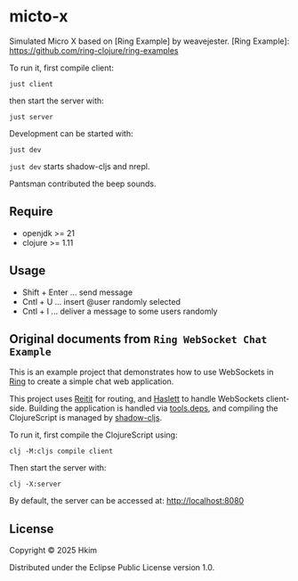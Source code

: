 # micto-x

Simulated Micro X based on [Ring Example] by weavejester.
[Ring Example]: https://github.com/ring-clojure/ring-examples

To run it, first compile client:

    just client

then start the server with:

    just server

Development can be started with:

    just dev

`just dev` starts shadow-cljs and nrepl.

Pantsman contributed the beep sounds.


## Require

* openjdk >= 21
* clojure >= 1.11

## Usage

* Shift + Enter  ... send message
* Cntl + U       ... insert @user randomly selected
* Cntl + I       ... deliver a message to some users randomly

## Original documents from `Ring WebSocket Chat Example`

This is an example project that demonstrates how to use WebSockets in
[Ring][] to create a simple chat web application.

This project uses [Reitit][] for routing, and [Haslett][] to handle
WebSockets client-side. Building the application is handled via
[tools.deps], and compiling the ClojureScript is managed by
[shadow-cljs].

To run it, first compile the ClojureScript using:

    clj -M:cljs compile client

Then start the server with:

    clj -X:server

By default, the server can be accessed at: <http://localhost:8080>

[Ring]: https://github.com/ring-clojure/ring
[Reitit]: https://github.com/metosin/reitit
[Haslett]: https://github.com/weavejester/haslett
[tools.deps]: https://github.com/clojure/tools.deps
[shadow-cljs]: https://github.com/thheller/shadow-cljs


## License

Copyright © 2025 Hkim

Distributed under the Eclipse Public License version 1.0.

